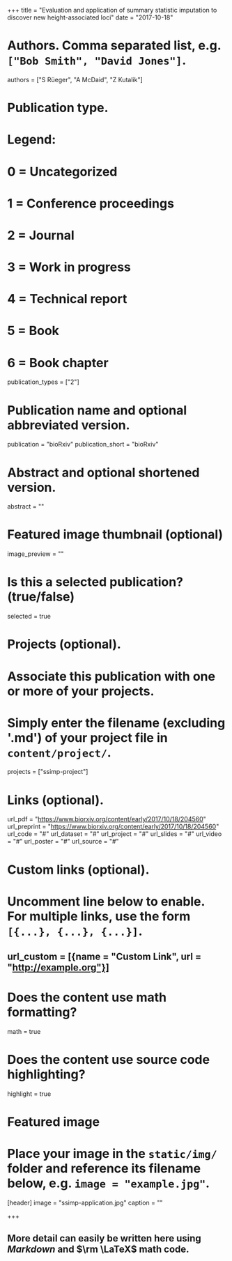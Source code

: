 +++
title = "Evaluation and application of summary statistic imputation to discover new height-associated loci"
date = "2017-10-18"

# Authors. Comma separated list, e.g. `["Bob Smith", "David Jones"]`.
authors = ["S R&uuml;eger", "A McDaid", "Z Kutalik"]

# Publication type.
# Legend:
# 0 = Uncategorized
# 1 = Conference proceedings
# 2 = Journal
# 3 = Work in progress
# 4 = Technical report
# 5 = Book
# 6 = Book chapter
publication_types = ["2"]

# Publication name and optional abbreviated version.
publication = "bioRxiv"
publication_short = "bioRxiv"

# Abstract and optional shortened version.
abstract = ""

# Featured image thumbnail (optional)
image_preview = ""

# Is this a selected publication? (true/false)
selected = true

# Projects (optional).
#   Associate this publication with one or more of your projects.
#   Simply enter the filename (excluding '.md') of your project file in `content/project/`.
projects = ["ssimp-project"]

# Links (optional).
url_pdf = "https://www.biorxiv.org/content/early/2017/10/18/204560"
url_preprint = "https://www.biorxiv.org/content/early/2017/10/18/204560"
url_code = "#"
url_dataset = "#"
url_project = "#"
url_slides = "#"
url_video = "#"
url_poster = "#"
url_source = "#"

# Custom links (optional).
#   Uncomment line below to enable. For multiple links, use the form `[{...}, {...}, {...}]`.
## url_custom = [{name = "Custom Link", url = "http://example.org"}]

# Does the content use math formatting?
math = true

# Does the content use source code highlighting?
highlight = true

# Featured image
# Place your image in the `static/img/` folder and reference its filename below, e.g. `image = "example.jpg"`.
[header]
image = "ssimp-application.jpg"
caption = ""

+++

## More detail can easily be written here using *Markdown* and $\rm \LaTeX$ math code.
